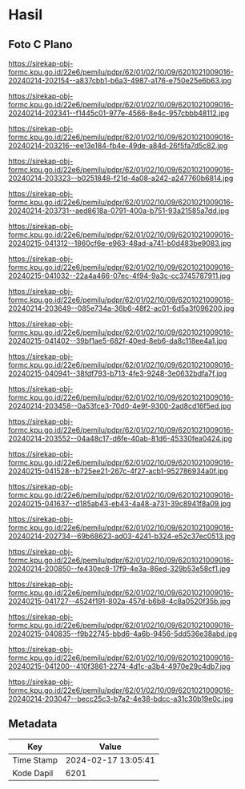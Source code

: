 # Hasil

## Foto C Plano

https://sirekap-obj-formc.kpu.go.id/22e6/pemilu/pdpr/62/01/02/10/09/6201021009016-20240214-202154--a837cbb1-b6a3-4987-a176-e750e25e6b63.jpg

https://sirekap-obj-formc.kpu.go.id/22e6/pemilu/pdpr/62/01/02/10/09/6201021009016-20240214-202341--f1445c01-977e-4566-8e4c-957cbbb48112.jpg

https://sirekap-obj-formc.kpu.go.id/22e6/pemilu/pdpr/62/01/02/10/09/6201021009016-20240214-203216--ee13e184-fb4e-49de-a84d-26f5fa7d5c82.jpg

https://sirekap-obj-formc.kpu.go.id/22e6/pemilu/pdpr/62/01/02/10/09/6201021009016-20240214-203323--b0251848-f21d-4a08-a242-a247760b6814.jpg

https://sirekap-obj-formc.kpu.go.id/22e6/pemilu/pdpr/62/01/02/10/09/6201021009016-20240214-203731--aed8618a-0791-400a-b751-93a21585a7dd.jpg

https://sirekap-obj-formc.kpu.go.id/22e6/pemilu/pdpr/62/01/02/10/09/6201021009016-20240215-041312--1860cf6e-e963-48ad-a741-b0d483be9083.jpg

https://sirekap-obj-formc.kpu.go.id/22e6/pemilu/pdpr/62/01/02/10/09/6201021009016-20240215-041032--22a4a466-07ec-4f94-9a3c-cc3745787911.jpg

https://sirekap-obj-formc.kpu.go.id/22e6/pemilu/pdpr/62/01/02/10/09/6201021009016-20240214-203649--085e734a-36b6-48f2-ac01-6d5a3f096200.jpg

https://sirekap-obj-formc.kpu.go.id/22e6/pemilu/pdpr/62/01/02/10/09/6201021009016-20240215-041402--39bf1ae5-682f-40ed-8eb6-da8c118ee4a1.jpg

https://sirekap-obj-formc.kpu.go.id/22e6/pemilu/pdpr/62/01/02/10/09/6201021009016-20240215-040941--38fdf793-b713-4fe3-9248-3e0632bdfa7f.jpg

https://sirekap-obj-formc.kpu.go.id/22e6/pemilu/pdpr/62/01/02/10/09/6201021009016-20240214-203458--0a53fce3-70d0-4e9f-9300-2ad8cd16f5ed.jpg

https://sirekap-obj-formc.kpu.go.id/22e6/pemilu/pdpr/62/01/02/10/09/6201021009016-20240214-203552--04a48c17-d6fe-40ab-81d6-45330fea0424.jpg

https://sirekap-obj-formc.kpu.go.id/22e6/pemilu/pdpr/62/01/02/10/09/6201021009016-20240215-041528--b725ee21-267c-4f27-acb1-952786934a0f.jpg

https://sirekap-obj-formc.kpu.go.id/22e6/pemilu/pdpr/62/01/02/10/09/6201021009016-20240215-041637--d185ab43-eb43-4a48-a731-39c8941f8a09.jpg

https://sirekap-obj-formc.kpu.go.id/22e6/pemilu/pdpr/62/01/02/10/09/6201021009016-20240214-202734--69b68623-ad03-4241-b324-e52c37ec0513.jpg

https://sirekap-obj-formc.kpu.go.id/22e6/pemilu/pdpr/62/01/02/10/09/6201021009016-20240214-200850--fe430ec8-17f9-4e3a-86ed-329b53e58cf1.jpg

https://sirekap-obj-formc.kpu.go.id/22e6/pemilu/pdpr/62/01/02/10/09/6201021009016-20240215-041727--4524f191-802a-457d-b6b8-4c8a0520f35b.jpg

https://sirekap-obj-formc.kpu.go.id/22e6/pemilu/pdpr/62/01/02/10/09/6201021009016-20240215-040835--f9b22745-bbd6-4a6b-9456-5dd536e38abd.jpg

https://sirekap-obj-formc.kpu.go.id/22e6/pemilu/pdpr/62/01/02/10/09/6201021009016-20240215-041200--410f3861-2274-4d1c-a3b4-4970e29c4db7.jpg

https://sirekap-obj-formc.kpu.go.id/22e6/pemilu/pdpr/62/01/02/10/09/6201021009016-20240214-203047--becc25c3-b7a2-4e38-bdcc-a31c30b19e0c.jpg


## Metadata

| Key        | Value               |
| ---------- | ------------------- |
| Time Stamp | 2024-02-17 13:05:41 |
| Kode Dapil | 6201                |



